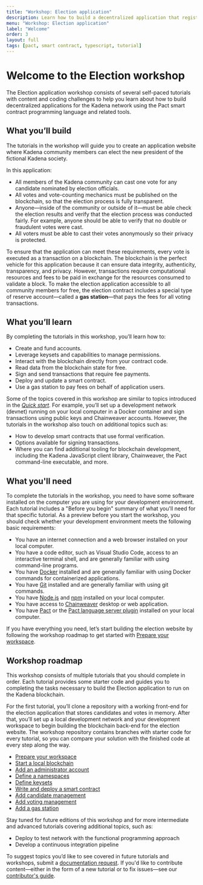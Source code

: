 ```yaml
---
title: "Workshop: Election application"
description: Learn how to build a decentralized application that registers votes on the Kadena blockchain.
menu: "Workshop: Election application"
label: "Welcome"
order: 3
layout: full
tags: [pact, smart contract, typescript, tutorial]
---
```


# Welcome to the Election workshop

The Election application workshop consists of several self-paced tutorials with content and coding challenges to help you learn about how to build decentralized applications for the Kadena network using the Pact smart contract programming language and related tools.

## What you’ll build

The tutorials in the workshop will guide you to create an application website where Kadena community members can elect the new president of the fictional Kadena society.

In this application:

- All members of the Kadena community can cast one vote for any candidate nominated by election officials. 
- All votes and vote-counting mechanics must be published on the blockchain, so that the election process is fully transparent. 
- Anyone—inside of the community or outside of it—must be able check the election results and verify that the election process was conducted fairly.
  For example, anyone should be able to verify that no double or fraudulent votes were cast.
- All voters must be able to cast their votes anonymously so their privacy is protected.

To ensure that the application can meet these requirements, every vote is executed as a transaction on a blockchain. 
The blockchain is the perfect vehicle for this application because it can ensure data integrity, authenticity, transparency, and privacy. 
However, transactions require computational resources and fees to be paid in exchange for the resources consumed to validate a block.
To make the election application accessible to all community members for free, the election contract includes a special type of reserve account—called a **gas station**—that pays the fees for all voting transactions.

## What you’ll learn

By completing the tutorials in this workshop, you’ll learn how to:

- Create and fund accounts.
- Leverage keysets and capabilities to manage permissions.
- Interact with the blockchain directly from your contract code.
- Read data from the blockchain state for free.
- Sign and send transactions that require fee payments.
- Deploy and update a smart contract.
- Use a gas station to pay fees on behalf of application users.

Some of the topics covered in this workshop are similar to topics introduced in the [_Quick start_](/build/quickstart).
For example, you’ll set up a development network (devnet) running on your local computer in a Docker container and sign transactions using public keys and Chainweaver accounts.
However, the tutorials in the workshop also touch on additional topics such as:

- How to develop smart contracts that use formal verification.
- Options available for signing transactions.
- Where you can find additional tooling for blockchain development, including the Kadena JavaScript client library, Chainweaver, the Pact command-line executable, and more.

## What you'll need

To complete the tutorials in the workshop, you need to have some software installed on the computer you are using for your development environment.
Each tutorial includes a "Before you begin" summary of what you'll need for that specific tutorial. As a preview before you start the workshop, you should check whether your development environment meets the following basic requirements:

- You have an internet connection and a web browser installed on your local computer.
- You have a code editor, such as Visual Studio Code, access to an interactive terminal shell, and are generally familiar with using command-line programs.
- You have [Docker](https://docs.docker.com/get-docker/) installed and are generally familiar with using Docker commands for containerized applications.
- You have [Git](https://git-scm.com/downloads) installed and are generally familiar with using git commands.
- You have [Node.js](https://nodejs.dev/en/learn/how-to-install-nodejs/)  and [npm](https://docs.npmjs.com/downloading-and-installing-node-js-and-npm) installed on your local computer.
- You have access to [Chainweaver](https://github.com/kadena-io/chainweaver/releases) desktop or web application.
- You have [Pact](https://github.com/kadena-io/pact#installing-pact) or the [Pact language server plugin](https://github.com/kadena-io/pact-lsp/releases) installed on your local computer.

If you have everything you need, let’s start building the election website by following the workshop roadmap to get started with [Prepare your workspace](/build/guides/election-dapp-tutorial/01-getting-started). 

## Workshop roadmap

This workshop consists of multiple tutorials that you should complete in order. 
Each tutorial provides some starter code and guides you to completing the tasks necessary to build the Election application to run on the Kadena blockchain.

For the first tutorial, you’ll clone a repository with a working front-end for the election application that stores candidates and votes in memory. 
After that, you’ll set up a local development network and your development workspace to begin building the blockchain back-end for the election website. 
The workshop repository contains branches with starter code for every tutorial, so you can compare your solution with the finished code at every step along the way. 

 * [Prepare your workspace](/build/guides/election-dapp-tutorial/01-getting-started)
 * [Start a local blockchain](/build/guides/election-dapp-tutorial/start-a-local-blockchain)
 * [Add an administrator account](/build/guides/election-dapp-tutorial/03-admin-account)
 * [Define a namespaces](/build/guides/election-dapp-tutorial/04-namespaces)
 * [Define keysets](/build/guides/election-dapp-tutorial/05-keysets)
 * [Write and deploy a smart contract](/build/guides/election-dapp-tutorial/06-smart-contract)
 * [Add candidate management](/build/guides/election-dapp-tutorial/07-nominate-candidates)
 * [Add voting management](/build/guides/election-dapp-tutorial/08-voting)
 * [Add a gas station](/build/guides/election-dapp-tutorial/09-gas-station)

Stay tuned for future editions of this workshop and for more intermediate and advanced tutorials covering additional topics, such as:

 * Deploy to test network with the functional programming approach
 * Develop a continuous integration pipeline

To suggest topics you’d like to see covered in future tutorials and workshops, submit a [documentation request](https://github.com/kadena-community/kadena.js/issues/new?assignees=&labels=documentation&projects=&template=003-improve_documentation.yml).
If you'd like to contribute content—either in the form of a new tutorial or to fix issues—see our [contributor's guide](/contribute/contributors-guide).
